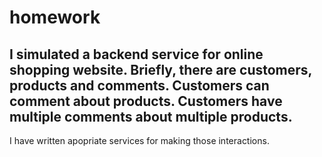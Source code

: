 # homework
## I simulated a backend service for online shopping website. Briefly, there are customers, products and comments. Customers can comment about products. Customers have multiple comments about multiple products.
I have written apopriate services for making those interactions. 

